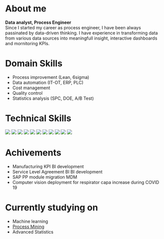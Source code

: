 # About me<br>
**Data analyst, Process Engineer** <br>
Since I started my career as process engineer, I have been always passinated by data-driven thinking. I have experience in transforming data from various data sources into meaningfull insight, interactive dashboards and mornitoring KPIs.

# Domain Skills<br>
- Process improvement (Lean, 6sigma)
- Data automation (IT-OT, ERP, PLC) 
- Cost management
- Quality control
- Statistics analysis (SPC, DOE, A/B Test)

# Technical Skills<br>
<img src="https://img.shields.io/badge/Power BI-F2C811?style=for-the-badge&logo=powerbi&logoColor=white"> <img src="https://img.shields.io/badge/Azure-0078D4?style=for-the-badge&logo=microsoftazure&logoColor=white">  <img src="https://img.shields.io/badge/SQL Server-CC2927?style=for-the-badge&logo=microsoftsqlserver&logoColor=white"> <img src="https://img.shields.io/badge/Python-3776AB?style=for-the-badge&logo=python&logoColor=white"> <img src="https://img.shields.io/badge/Pandas-150458?style=for-the-badge&logo=pandas&logoColor=white"> <img src="https://img.shields.io/badge/scikitlearn-F7931E?style=for-the-badge&logo=scikitlearn&logoColor=white">
 <img src="https://img.shields.io/badge/SAP-0FAAFF?style=for-the-badge&logo=sap&logoColor=white"> <img src="https://img.shields.io/badge/VS code-007ACC?style=for-the-badge&logo=visualstudiocode&logoColor=white"> <img src="https://img.shields.io/badge/SAP-0FAAFF?style=for-the-badge&logo=sap&logoColor=white"> <img src="https://img.shields.io/badge/Excel-217346?style=for-the-badge&logo=microsoftexcel&logoColor=white"> <img src="https://img.shields.io/badge/PPT-B7472A?style=for-the-badge&logo=microsoftpowerpoint&logoColor=white">

# Achivements<br>
- Manufacturing KPI BI development
- Service Level Agreement BI BI development
- SAP PP module migration MDM
- Computer vision deployment for respirator capa increase during COVID 19

# Currently studying on
- Machine learning 
- [Process Mining](https://en.wikipedia.org/wiki/Process_mining)
- Advanced Statistics
